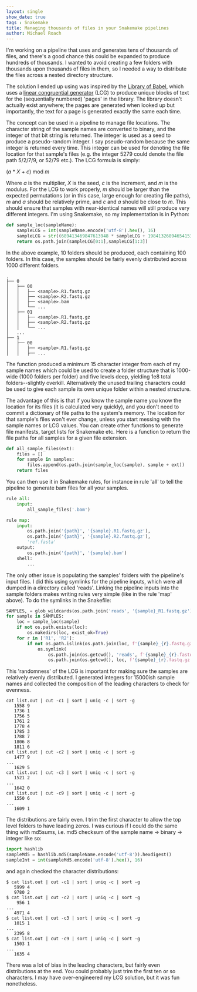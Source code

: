 ```yaml
---
layout: single
show_date: true
tags : Snakemake
title: Managing thousands of files in your Snakemake pipelines
author: Michael Roach
---
```


I'm working on a pipeline that uses and generates tens of thousands of files, and there's a good chance this could be 
expanded to produce hundreds of thousands. I wanted to avoid creating a few folders with thousands upon thousands of 
files in them, so I needed a way to distribute the files across a nested directory structure. 
<!--more-->

The solution I ended up using was inspired by the [Library of Babel](https://libraryofbabel.info/), which uses a 
[linear congruential generator](https://en.wikipedia.org/wiki/Linear_congruential_generator) (LCG) to produce unique 
blocks of text for the (sequentially numbered) 'pages' in the library. The library doesn't actually exist anywhere; the 
pages are generated when looked up but importantly, the text for a page is generated exactly the same each time.

The concept can be used in a pipeline to manage file locations. The character string of the sample names are converted 
to binary, and the integer of that bit string is returned. The integer is used as a seed to produce a pseudo-random 
integer. I say pseudo-random because the same integer is returned every time. This integer can be used for denoting the 
file location for that sample's files (e.g. the integer 5279 could denote the file path 5/2/7/9, or 52/79 etc.). The LCG 
formula is simply:

(_a_ * _X_ + _c_) mod _m_ 

Where _a_ is the multiplier, _X_ is the seed, _c_ is the increment, and _m_ is the modulus. For the LCG to work properly, 
_m_ should be larger than the expected permutations (or in this case, large enough for creating file paths), _m_ and _a_ 
should be relatively prime, and _c_ and _a_ should be close to _m_. This should ensure that samples with near-identical 
names will still produce very different integers. I'm using Snakemake, so my implementation is in Python:

```python
def sample_loc(sampleName):
    sampleLCG = int(sampleName.encode('utf-8').hex(), 16)
    sampleLCG = str((689413469847613948 * sampleLCG + 198413268946541531) % 987132987354497857)[1:]
    return os.path.join(sampleLCG[0:1],sampleLCG[1:3])
```

In the above example, 10 folders should be produced, each containing 100 folders. In this case, the samples should be 
fairly evenly distributed across 1000 different folders. 

```text
.
├── 0
│   ├── 00
│   │   ├── <sample>.R1.fastq.gz
│   │   ├── <sample>.R2.fastq.gz
│   │   ├── <sample>.bam
│   │   └── ...
│   ├── 01
│   │   ├── <sample>.R1.fastq.gz
│   │   ├── <sample>.R2.fastq.gz
│   │   └── ...
│   ...
├── 1
│   ├── 00
│   │   ├── <sample>.R1.fastq.gz
│   │   ├── ...
```

The function produced a minimum 15 character integer from each of my sample names which could be used to create a 
folder structure that is 1000-wide (1000 folders per folder) and five levels deep, yielding 1e8 total folders--slightly 
overkill. Alternatively the unused trailing characters could be used to give each sample its own unique folder within a 
nested structure.

The advantage of this is that if you know the sample name you know the location for its files (it is calculated very 
quickly), and you don't need to commit a dictionary of file paths to the system's memory. The location for that sample's 
files won't ever change, unless you start messing with the sample names or LCG values. You can create other functions to 
generate file manifests, target lists for Snakemake etc. Here is a function to return the file paths for all samples for
a given file extension.

```python
def all_sample_files(ext):
    files = []
    for sample in samples:
        files.append(os.path.join(sample_loc(sample), sample + ext))
    return files
```

You can then use it in Snakemake rules, for instance in rule 'all' to tell the pipeline to generate bam files for all 
your samples.

```python
rule all:
    input:
        all_sample_files('.bam')

rule map:
    input:
        os.path.join('{path}', '{sample}.R1.fastq.gz'),
        os.path.join('{path}', '{sample}.R2.fastq.gz'),
        'ref.fasta'
    output:
        os.path.join('{path}', '{sample}.bam')
    shell:
        ...
```

The only other issue is populating the samples' folders with the pipeline's input files. I did this using symlinks for 
the pipeline inputs, which were all dumped in a directory called 'reads'. Linking the pipeline inputs into the sample 
folders makes writing rules very simple (like in the rule 'map' above). To do the symlinks in the Snakefile:

```python
SAMPLES, = glob_wildcards(os.path.join('reads', '{sample}_R1.fastq.gz'))
for sample in SAMPLES:
    loc = sample_loc(sample)
    if not os.path.exists(loc):
        os.makedirs(loc, exist_ok=True)
    for r in ['R1', 'R2']:
        if not os.path.islink(os.path.join(loc, f'{sample}_{r}.fastq.gz')):
            os.symlink(
                os.path.join(os.getcwd(), 'reads', f'{sample}_{r}.fastq.gz'),
                os.path.join(os.getcwd(), loc, f'{sample}_{r}.fastq.gz'))
```

This 'randomness' of the LCG is important for making sure the samples are relatively evenly distributed. I generated 
integers for 15000ish sample names and collected the composition of the leading characters to check for evenness.

```text
cat list.out | cut -c1 | sort | uniq -c | sort -g
   1558 9
   1736 1
   1756 5
   1761 2
   1778 4
   1785 3
   1788 7
   1806 8
   1811 6
cat list.out | cut -c2 | sort | uniq -c | sort -g
   1477 9
...
   1629 5
cat list.out | cut -c3 | sort | uniq -c | sort -g
   1521 2
...
   1642 0
cat list.out | cut -c9 | sort | uniq -c | sort -g
   1550 6
...
   1609 1
```

The distributions are fairly even. I trim the first character to allow the top level folders to have leading zeros. I 
was curious if I could do the same thing with md5sums, i.e. md5 checksum of the sample name -> binary -> integer like so:

```python
import hashlib
sampleMd5 = hashlib.md5(sampleName.encode('utf-8')).hexdigest()
sampleInt = int(sampleMd5.encode('utf-8').hex(), 16)
```

and again checked the character distributions:

```text
$ cat list.out | cut -c1 | sort | uniq -c | sort -g
   5999 4
   9780 2
$ cat list.out | cut -c2 | sort | uniq -c | sort -g
    956 1
...
   4971 4
$ cat list.out | cut -c3 | sort | uniq -c | sort -g
   1015 1
...
   2395 8
$ cat list.out | cut -c9 | sort | uniq -c | sort -g
   1503 1
...
   1635 4
```

There was a lot of bias in the leading characters, but fairly even distributions at the end. You could probably just 
trim the first ten or so characters. I may have over-engineered my LCG solution, but it was fun nonetheless.
